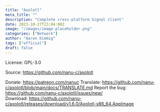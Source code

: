 ```yaml
---
title: "Axolotl"
meta_title: ""
description: "Complete cross-platform Signal client"
date: 2023-10-27T23:04:00Z
image: "/images/image-placeholder.png"
categories: ["Network"]
author: "Aaron Kimmig"
tags: ["official"]
draft: false
---
```


License: GPL-3.0

Source: https://github.com/nanu-c/axolotl

Donate: https://patreon.com/nanuc
Translate: https://github.com/nanu-c/axolotl/blob/main/docs/TRANSLATE.md
Report the bug: https://github.com/nanu-c/axolotl/issues/new/  
Download: https://github.com/nanu-c/axolotl/releases/download/v1.6.0/Axolotl-x86_64.AppImage
